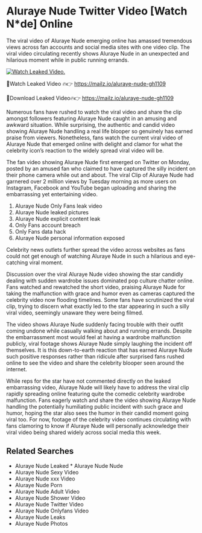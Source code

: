 ﻿# Aluraye Nude Twitter Video [Watch N*de] Online

The viral video of ﻿Aluraye Nude emerging online has amassed tremendous views across fan accounts and social media sites with one video clip. The viral video circulating recently shows ﻿Aluraye Nude in an unexpected and hilarious moment while in public running errands. 

[![Watch Leaked Video.](https://miro.medium.com/v2/resize:fit:828/format:webp/1*cilzJN44JGOrTw9NJCrNHA.gif "Watch Leaked Video")](https://mailz.io/aluraye-nude-gh1109)

🔴Watch Leaked Video 🔥👉  https://mailz.io/aluraye-nude-gh1109 

🔴Download Leaked Video🔥👉  https://mailz.io/aluraye-nude-gh1109 

Numerous fans have rushed to watch the viral video and share the clip amongst followers featuring ﻿Aluraye Nude caught in an amusing and awkward situation. While surprising, the authentic and candid video showing ﻿Aluraye Nude handling a real life blooper so genuinely has earned praise from viewers. Nonetheless, fans watch the current viral video of ﻿Aluraye Nude that emerged online with delight and clamor for what the celebrity icon’s reaction to the widely spread viral video will be.

The fan video showing ﻿Aluraye Nude first emerged on Twitter on Monday, posted by an amused fan who claimed to have captured the silly incident on their phone camera while out and about. The viral Clip of ﻿Aluraye Nude had garnered over 2 million views by Tuesday morning as more users on Instagram, Facebook and YouTube began uploading and sharing the embarrassing yet entertaining video. 

1. ﻿Aluraye Nude Only Fans leak video
2. ﻿Aluraye Nude leaked pictures
3. ﻿Aluraye Nude explicit content leak
4. Only Fans account breach
5. Only Fans data hack
6. ﻿Aluraye Nude personal information exposed


Celebrity news outlets further spread the video across websites as fans could not get enough of watching ﻿Aluraye Nude in such a hilarious and eye-catching viral moment. 

Discussion over the viral ﻿Aluraye Nude video showing the star candidly dealing with sudden wardrobe issues dominated pop culture chatter online. Fans watched and rewatched the short video, praising ﻿Aluraye Nude for taking the malfunction with grace and humor even as cameras captured the celebrity video now flooding timelines. Some fans have scrutinized the viral clip, trying to discern what exactly led to the star appearing in such a silly viral video, seemingly unaware they were being filmed.

The video shows ﻿Aluraye Nude suddenly facing trouble with their outfit coming undone while casually walking about and running errands. Despite the embarrassment most would feel at having a wardrobe malfunction publicly, viral footage shows ﻿Aluraye Nude simply laughing the incident off themselves. It is this down-to-earth reaction that has earned ﻿Aluraye Nude such positive responses rather than ridicule after surprised fans rushed online to see the video and share the celebrity blooper seen around the internet.  

While reps for the star have not commented directly on the leaked embarrassing video, ﻿Aluraye Nude will likely have to address the viral clip rapidly spreading online featuring quite the comedic celebrity wardrobe malfunction. Fans eagerly watch and share the video showing ﻿Aluraye Nude handling the potentially humiliating public incident with such grace and humor, hoping the star also sees the humor in their candid moment going viral too. For now, footage of the celebrity video continues circulating with fans clamoring to know if ﻿Aluraye Nude will personally acknowledge their viral video being shared widely across social media this week.

## Related Searches
* ﻿Aluraye Nude Leaked
﻿* Aluraye Nude Nude
* ﻿Aluraye Nude Sexy Video
* ﻿Aluraye Nude xxx Video
* ﻿Aluraye Nude Porn
* ﻿Aluraye Nude Adult Video
* ﻿Aluraye Nude Shower Video
* ﻿Aluraye Nude Twitter Video
* ﻿Aluraye Nude Onlyfans Video
* ﻿Aluraye Nude Leaks
* ﻿Aluraye Nude Photos